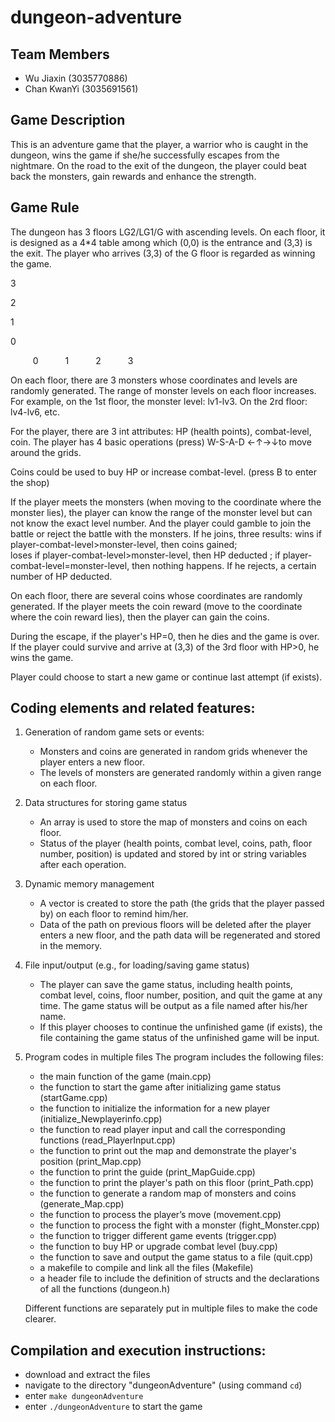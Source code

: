 # dungeon-adventure
## Team Members
- Wu Jiaxin (3035770886)
- Chan KwanYi (3035691561)
## Game Description
This is an adventure game that the player, a warrior who is caught in the dungeon, wins the game if she/he successfully escapes from the nightmare. On the road to the exit of the dungeon, the player could beat back the monsters, gain rewards and enhance the strength. 

## Game Rule 
The dungeon has 3 floors LG2/LG1/G with ascending levels. On each floor, it is designed as a 4*4 table among which (0,0) is the entrance and (3,3) is the exit. The player who arrives (3,3) of the G floor is regarded as winning the game.

3

2

1

0

`     `0`      `1`      `2`      `3

On each floor, there are 3 monsters whose coordinates and levels are randomly generated. The range of monster levels on each floor increases. For example, on the 1st floor, the monster level: lv1-lv3. On the 2rd floor: lv4-lv6, etc.

For the player, there are 3 int attributes: HP (health points), combat-level, coin.
The player has 4 basic operations (press) W-S-A-D ←↑→↓to move around the grids. 

Coins could be used to buy HP or increase combat-level. (press B to enter the shop)

If the player meets the monsters (when moving to the coordinate where the monster lies), the player can know the range of the monster level but can not know the exact level number. And the player could gamble to join the battle or reject the battle with the monsters. 
If he joins, three results: 
wins if player-combat-level>monster-level, then coins gained;  
loses if player-combat-level>monster-level, then HP deducted ; 
if player-combat-level=monster-level, then nothing happens. 
If he rejects, a certain number of HP deducted.

On each floor, there are several coins whose coordinates are randomly generated. 
If the player meets the coin reward (move to the coordinate where the coin reward lies), then the player can gain the coins.

During the escape, if the player's HP=0, then he dies and the game is over. If the player could survive and arrive at (3,3) of the 3rd floor with HP>0, he wins the game. 

Player could choose to start a new game or continue last attempt (if exists).


## Coding elements and related features:
1. Generation of random game sets or events: 
    - Monsters and coins are generated in random grids whenever the player enters a new floor.
    - The levels of monsters are generated randomly within a given range on each floor.
2. Data structures for storing game status
    - An array is used to store the map of monsters and coins on each floor.
    - Status of the player (health points, combat level, coins, path, floor number, position) is updated and stored by int or string variables after each operation.
3. Dynamic memory management 
    - A vector is created to store the path (the grids that the player passed by) on each floor to remind him/her. 
    - Data of the path on previous floors will be deleted after the player enters a new floor, and the path data will be regenerated and stored in the memory.
4. File input/output (e.g., for loading/saving game status)
    - The player can save the game status, including health points, combat level, coins, floor number, position, and quit the game at any time. The game status will be output as a file named after his/her name.
    - If this player chooses to continue the unfinished game (if exists), the file containing the game status of the unfinished game will be input. 
5. Program codes in multiple files 
    The program includes the following files:
    - the main function of the game (main.cpp)
    - the function to start the game after initializing game status (startGame.cpp)
    - the function to initialize the information for a new player (initialize_Newplayerinfo.cpp)
    - the function to read player input and call the corresponding functions (read_PlayerInput.cpp)
    - the function to print out the map and demonstrate the player's position (print_Map.cpp)
    - the function to print the guide (print_MapGuide.cpp)
    - the function to print the player's path on this floor (print_Path.cpp)
    - the function to generate a random map of monsters and coins (generate_Map.cpp)
    - the function to process the player’s move (movement.cpp)
    - the function to process the fight with a monster (fight_Monster.cpp)
    - the function to trigger different game events (trigger.cpp)
    - the function to buy HP or upgrade combat level (buy.cpp)
    - the function to save and output the game status to a file (quit.cpp)
    - a makefile to compile and link all the files (Makefile)
    - a header file to include the definition of structs and the declarations of all the functions (dungeon.h)
    
    Different functions are separately put in multiple files to make the code clearer.
   
## Compilation and execution instructions:
- download and extract the files
- navigate to the directory "dungeonAdventure" (using command `cd`)
- enter `make dungeonAdventure`
- enter `./dungeonAdventure` to start the game


